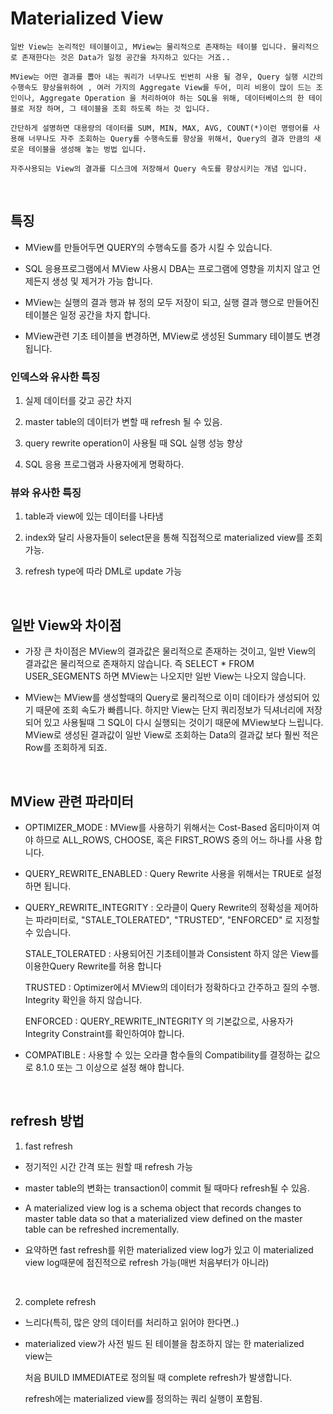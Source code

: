 # Materialized View

    일반 View는 논리적인 테이블이고, MView는 물리적으로 존재하는 테이블 입니다. 물리적으로 존재한다는 것은 Data가 일정 공간을 차지하고 있다는 거죠..

    MView는 어떤 결과를 뽑아 내는 쿼리가 너무나도 빈번히 사용 될 경우, Query 실행 시간의 수행속도 향상을위하여 , 여러 가지의 Aggregate View를 두어, 미리 비용이 많이 드는 조인이나, Aggregate Operation 을 처리하여야 하는 SQL을 위해, 데이터베이스의 한 테이블로 저장 하며, 그 테이블을 조회 하도록 하는 것 입니다.

    간단하게 설명하면 대용량의 데이터를 SUM, MIN, MAX, AVG, COUNT(*)이런 명령어를 사용해 너무나도 자주 조회하는 Query를 수행속도를 향상을 위해서, Query의 결과 만큼의 새로운 테이블을 생성해 놓는 벙법 입니다.

    자주사용되는 View의 결과를 디스크에 저장해서 Query 속도를 향상시키는 개념 입니다.


<br/>

## 특징

- MView를 만들어두면 QUERY의 수행속도를 증가 시킬 수 있습니다.

- SQL 응용프로그램에서 MView 사용시 DBA는 프로그램에 영향을 끼치지 않고 언제든지 생성 및 제거가 가능 합니다.

- MView는 실행의 결과 행과 뷰 정의 모두 저장이 되고, 실행 결과 행으로 만들어진 테이블은 일정 공간을 차지 합니다.

- MView관련 기초 테이블을 변경하면, MView로 생성된 Summary 테이블도 변경 됩니다.

### 인덱스와 유사한 특징

1. 실제 데이터를 갖고 공간 차지

 2. master table의 데이터가 변할 때 refresh 될 수 있음.

 3. query rewrite operation이 사용될 때 SQL 실행 성능 향상

 4. SQL 응용 프로그램과 사용자에게 명확하다.

### 뷰와 유사한 특징

1. table과 view에 있는 데이터를 나타냄

2. index와 달리 사용자들이 select문을 통해 직접적으로 materialized view를 조회 가능.

3. refresh type에 따라 DML로 update 가능

<br/>

## 일반 View와 차이점

- 가장 큰 차이점은 MView의 결과값은 물리적으로 존재하는 것이고, 일반 View의 결과값은 물리적으로 존재하지 않습니다. 즉 SELECT * FROM USER_SEGMENTS 하면 MView는 나오지만 일반 View는 나오지 않습니다.

- MView는 MView를 생성할때의 Query로 물리적으로 이미 데이타가 생성되어 있기 때문에 조회 속도가 빠릅니다. 하지만 View는 단지 쿼리정보가 딕셔너리에 저장되어 있고 사용될때 그 SQL이 다시 실행되는 것이기 때문에 MView보다 느립니다. MView로 생성된 결과값이 일반 View로 조회하는 Data의 결과값 보다 훨씬 적은 Row를 조회하게 되죠.

<br/>

## MView 관련 파라미터

- OPTIMIZER_MODE : MView를 사용하기 위해서는 Cost-Based 옵티마이져 여야 하므로 ALL_ROWS, CHOOSE, 혹은 FIRST_ROWS 중의 어느 하나를 사용 합니다.

- QUERY_REWRITE_ENABLED : Query Rewrite 사용을 위해서는 TRUE로 설정하면 됩니다.

- QUERY_REWRITE_INTEGRITY : 오라클이 Query Rewrite의 정확성을 제어하는 파라미터로, "STALE_TOLERATED", "TRUSTED", "ENFORCED" 로 지정할 수 있습니다.

    STALE_TOLERATED : 사용되어진 기초테이블과 Consistent 하지 않은 View를 이용한Query Rewrite를 허용 합니다

    TRUSTED : Optimizer에서 MView의 데이터가 정확하다고 간주하고 질의 수행. Integrity 확인을 하지 않습니다.

    ENFORCED : QUERY_REWRITE_INTEGRITY 의 기본값으로, 사용자가 Integrity Constraint를 확인하여야 합니다.

- COMPATIBLE : 사용할 수 있는 오라클 함수들의 Compatibility를 결정하는 값으로 8.1.0 또는 그 이상으로 설정 해야 합니다.

<br/>

## refresh 방법

1. fast refresh

- 정기적인 시간 간격 또는 원할 때 refresh 가능

- master table의 변화는 transaction이 commit 될 때마다 refresh될 수 있음.

- A materialized view log is a schema object that records changes to master table data so that a materialized view defined on the master table can be refreshed incrementally.

- 요약하면 fast refresh를 위한 materialized view log가 있고 이 materialized view log때문에 점진적으로 refresh 가능(매번 처음부터가 아니라)

​

2. complete refresh

- 느리다(특히, 많은 양의 데이터를 처리하고 읽어야 한다면..)

- materialized view가 사전 빌드 된 테이블을 참조하지 않는 한 materialized view는 

    처음 BUILD IMMEDIATE로 정의될 때 complete refresh가 발생합니다. 

    refresh에는 materialized view를 정의하는 쿼리 실행이 포함됨.
